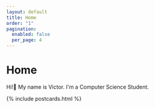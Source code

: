 ```yaml
---
layout: default
title: Home
order: "1"
pagination:
  enabled: false
  per_page: 4
---
```


# Home

Hi!👋️ My name is Victor.
I'm a Computer Science Student.

{% include postcards.html %}
